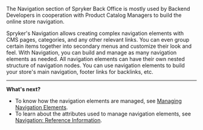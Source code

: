 The Navigation section of Spryker Back Office is mostly used by Backend Developers in cooperation with Product Catalog Managers to build the online store navigation.

Spryker's Navigation allows creating complex navigation elements with CMS pages, categories, and any other relevant links. You can even group certain items together into secondary menus and customize their look and feel. With Navigation, you can build and manage as many navigation elements as needed. All navigation elements can have their own nested structure of navigation nodes. 
You can use navigation elements to build your store's main navigation, footer links for backlinks, etc. 
***
**What's next?**

* To know how the navigation elements are managed, see [Managing Navigation Elements](https://documentation.spryker.com/docs/en/en/managing-navigation-elements).
* To learn about the attributes used to manage navigation elements, see [Navigation: Reference Information](https://documentation.spryker.com/docs/en/en/navigation-reference-information).

